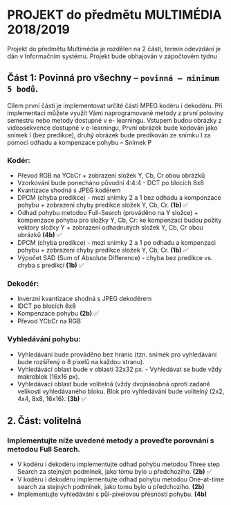 # PROJEKT do předmětu MULTIMÉDIA 2018/2019
Projekt do předmětu Multimédia je rozdělen na 2 části, termín odevzdání je dán v Informačním systému. Projekt bude obhajován v zápočtovém týdnu

## Část 1: Povinná pro všechny – `povinná – minimum 5 bodů`.
Cílem první části je implementovat určité části MPEG kodéru i dekodéru. Při implementaci můžete využít Vámi naprogramované metody z první poloviny semestru nebo metody dostupné v e- learningu. Vstupem budou obrázky z videosekvence dostupné v e-learningu,
První obrázek bude kódován jako snímek I (bez predikce), druhý obrázek bude predikován ze snímku I za pomoci odhadu a kompenzace pohybu – Snímek P

### Kodér:
* Převod RGB na YCbCr + zobrazení složek Y, Cb, Cr obou obrázků
* Vzorkování bude ponecháno původní 4:4:4 - DCT po blocích 8x8
* Kvantizace shodná s JPEG kodérem
* DPCM (chyba predikce) - mezi snímky 2 a 1 bez odhadu a kompenzace pohybu + zobrazení chyby predikce složek Y, Cb, Cr. **(1b)** :white_check_mark:
* Odhad pohybu metodou Full-Search (prováděno na Y složce) + kompenzace pohybu pro složky Y, Cb, Cr: ke kompenzaci budou požity vektory složky Y + zobrazení odhadnutých složek Y, Cb, Cr obou obrázků **(4b)** :white_check_mark:
* DPCM (chyba predikce) - mezi snímky 2 a 1 po odhadu a kompenzaci pohybu + zobrazení chyby predikce složek Y, Cb, Cr. **(1b)** :white_check_mark:
* Výpočet SAD (Sum of Absolute Difference) - chyba bez predikce vs. chyba s predikcí **(1b)** :white_check_mark:

### Dekodér:
* Inverzní kvantizace shodná s JPEG dekodérem
* IDCT po blocích 8x8
* Kompenzace pohybu **(2b)** :white_check_mark:
* Převod YCbCr na RGB

### Vyhledávání pohybu:
* Vyhledávání bude prováděno bez hranic (tzn. snímek pro vyhledávání bude rozšířený o 8 pixelů na každou stranu).
* Vyhledávácí oblast bude v oblasti 32x32 px. - Vyhledávat se bude vždy makroblok (16x16 px).
* Vyhledávací oblast bude volitelná (vždy dvojnásobná oproti zadané velikosti vyhledávaného bloku. Blok pro vyhledávání bude volitelný (2x2, 4x4, 8x8, 16x16). **(3b)** :white_check_mark:
## 2. Část: volitelná
### Implementujte níže uvedené metody a proveďte porovnání s metodou Full Search.
* V kodéru i dekodéru implementujte odhad pohybu metodou Three step Search za stejných podmínek, jako tomu bylo u předchozího. **(2b)** :white_check_mark:
* V kodéru i dekodéru implementujte odhad pohybu metodou One-at-time search za stejných podmínek, jako tomu bylo u předchozího. **(2b)**
* Implementujte vyhledávání s půl-pixelovou přesností pohybu. **(4b)**